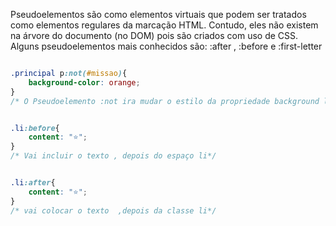 

<p> Pseudoelementos são como elementos virtuais que podem ser tratados como elementos regulares da marcação HTML. Contudo, eles não existem na árvore do documento (no DOM) pois são criados com uso de CSS. Alguns pseudoelementos mais conhecidos são: :after , :before e :first-letter </p>

```css

.principal p:not(#missao){
    background-color: orange;
}
/* O Pseudoelemento :not ira mudar o estilo da propriedade background laranja de todos os parágrafos , exceto o id ="missao". */

```

```css

.li:before{
    content: "⭐";
}
/* Vai incluir o texto , depois do espaço li*/

```

```css

.li:after{
    content: "⭐";
}
/* vai colocar o texto  ,depois da classe li*/

```

